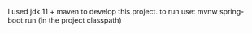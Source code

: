 I used jdk 11 + maven to develop this project.
to run use:     mvnw spring-boot:run
(in the project classpath)